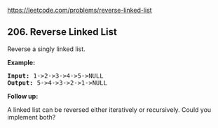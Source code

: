 https://leetcode.com/problems/reverse-linked-list

## 206. Reverse Linked List

<div><p>Reverse a singly linked list.</p>
<p><strong>Example:</strong></p>
<pre><strong>Input:</strong> 1-&gt;2-&gt;3-&gt;4-&gt;5-&gt;NULL
<strong>Output:</strong> 5-&gt;4-&gt;3-&gt;2-&gt;1-&gt;NULL
</pre>
<p><b>Follow up:</b></p>
<p>A linked list can be reversed either iteratively or recursively. Could you implement both?</p>
</div>
